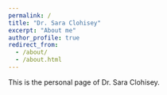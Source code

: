```yaml
---
permalink: /
title: "Dr. Sara Clohisey"
excerpt: "About me"
author_profile: true
redirect_from: 
  - /about/
  - /about.html
---
```


This is the personal page of Dr. Sara Clohisey.

